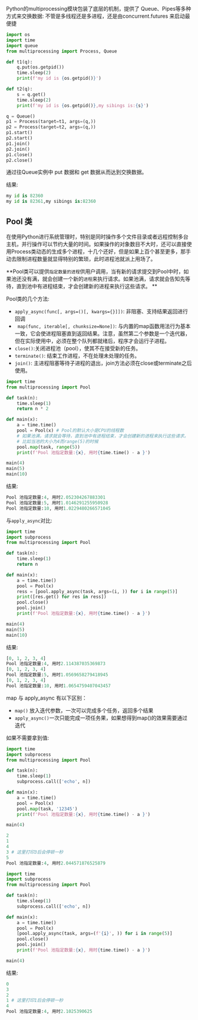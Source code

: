 Python的multiprocessing模块包装了底层的机制，提供了 Queue、Pipes等多种方式来交换数据:
不管是多线程还是多进程，还是由concurrent.futures 来启动最便捷


```python
import os
import time
import queue
from multiprocessing import Process, Queue

def t1(q):
    q.put(os.getpid())
    time.sleep(2)
    print(f'my id is {os.getpid()}')

def t2(q):
    s = q.get()
    time.sleep(2)
    print(f'my id is {os.getpid()},my sibings is:{s}')

q = Queue()
p1 = Process(target=t1, args=(q,))
p2 = Process(target=t2, args=(q,))
p1.start()
p2.start()
p1.join()
p2.join()
p1.close()
p2.close()
```

通过往Queue实例中 put 数据和 get 数据从而达到交换数据。

结果:

```python
my id is 82360
my id is 82361,my sibings is:82360
```

## Pool 类

在使用Python进行系统管理时，特别是同时操作多个文件目录或者远程控制多台主机，并行操作可以节约大量的时间。如果操作的对象数目不大时，还可以直接使用Process类动态的生成多个进程，十几个还好，但是如果上百个甚至更多，那手动去限制进程数量就显得特别的繁琐，此时进程池就派上用场了。 

**Pool类可以提供`指定数量的进程`供用户调用，当有新的请求提交到Pool中时，如果池还没有满，就会创建一个新的`进程`来执行请求。如果池满，请求就会告知先等待，直到池中有进程结束，才会创建新的进程来执行这些请求。 **

Pool类的几个方法:

* `apply_async(func[, args=()[, kwargs={}]])`: 非阻塞、支持结果返回进行回调
* ` map(func, iterable[, chunksize=None])`: 与内置的map函数用法行为基本一致，它会使进程阻塞直到返回结果。注意，虽然第二个参数是一个迭代器，但在实际使用中，必须在整个队列都就绪后，程序才会运行子进程。
* `close()`:关闭进程池（pool），使其不在接受新的任务。
* `terminate()`: 结束工作进程，不在处理未处理的任务。
* `join()`: 主进程阻塞等待子进程的退出，join方法必须在close或terminate之后使用。

```python
import time
from multiprocessing import Pool

def task(n):
    time.sleep(1)
    return n * 2

def main(x):
    a = time.time()
    pool = Pool(x) # Pool的默认大小是CPU的线程数
    # 如果池满，请求就会等待，直到池中有进程结束，才会创建新的进程来执行这些请求。 
    # 比如当池的大小为4而range(5)的时候
    pool.map(task, range(5))
    print(f'Pool 池指定数量:{x}, 用时{time.time() - a }')

main(4)
main(5)
main(10)
```

结果:

```python
Pool 池指定数量:4, 用时2.052304267883301
Pool 池指定数量:5, 用时1.0146291255950928
Pool 池指定数量:10, 用时1.0229480266571045
```



与`apply_async`对比:

```python
import time
import subprocess
from multiprocessing import Pool

def task(n):
    time.sleep(1)
    return n

def main(x):
    a = time.time()
    pool = Pool(x)
    ress = [pool.apply_async(task, args=(i, )) for i in range(5)]
    print([res.get() for res in ress])
    pool.close()
    pool.join()
    print(f'Pool 池指定数量:{x}, 用时{time.time() - a }')

main(4)
main(5)
main(10)
```

结果:

```python
[0, 1, 2, 3, 4]
Pool 池指定数量:4, 用时2.114387035369873
[0, 1, 2, 3, 4]
Pool 池指定数量:5, 用时1.0569658279418945
[0, 1, 2, 3, 4]
Pool 池指定数量:10, 用时1.0654759407043457
```

map 与 apply_async 有以下区别：

* `map()` 放入迭代参数，一次可以完成多个任务，返回多个结果
* `apply_async()`一次只能完成一项任务果，如果想得到map()的效果需要通过迭代

如果不需要拿到值:

```python
import time
import subprocess
from multiprocessing import Pool

def task(n):
    time.sleep(1)
    subprocess.call(['echo', n])

def main(x):
    a = time.time()
    pool = Pool(x)
    pool.map(task, '12345')
    print(f'Pool 池指定数量:{x}, 用时{time.time() - a }')

main(4)
```

```python
2
1
4
3 # 这里打印3后会停顿一秒
5
Pool 池指定数量:4, 用时2.044571876525879
```



```python
import time
import subprocess
from multiprocessing import Pool

def task(n):
    time.sleep(1)
    subprocess.call(['echo', n])

def main(x):
    a = time.time()
    pool = Pool(x)
    [pool.apply_async(task, args=(f'{i}', )) for i in range(5)]
    pool.close()
    pool.join()
    print(f'Pool 池指定数量:{x}, 用时{time.time() - a }')

main(4)
```

结果:

```python
0
3
2
1 # 这里打印1后会停顿一秒
4
Pool 池指定数量:4, 用时2.1025390625
```

